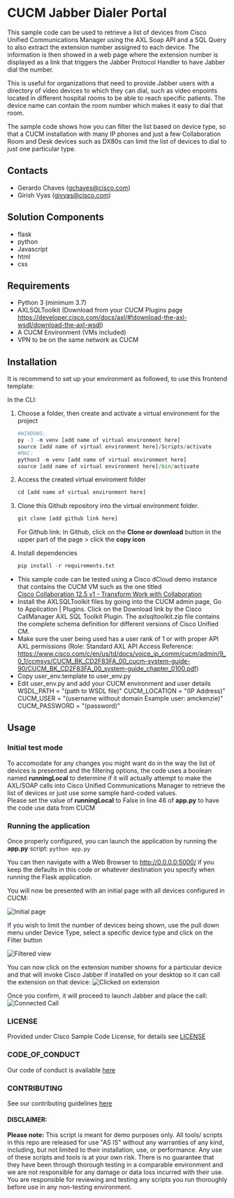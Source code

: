# CUCM Jabber Dialer Portal

This sample code can be used to retrieve a list of devices from Cisco Unified Communications Manager using
 the AXL Soap API and a SQL Query to also extract the extension number assigned to each device. 
The information is then showed in a web page where the extension number is displayed as a link that triggers the Jabber Protocol Handler 
 to have Jabber dial the number.  

This is useful for organizations that need to provide Jabber users with a directory of video devices to which they can dial, such as 
video enpoints located in different hospital rooms to be able to reach specific patients. The device name can contain the room number which 
makes it easy to dial that room.  

The sample code shows how you can filter the list based on device type, so that a CUCM installation with many IP phones and just a few 
Collaboration Room and Desk devices such as DX80s can limit the list of devices to dial to just one particular type. 
 

## Contacts
* Gerardo Chaves (gchaves@cisco.com)
* Girish Vyas (givyas@cisco.com)

## Solution Components
* flask
* python
* Javascript
* html
* css

## Requirements
 - Python 3 (minimum 3.7)
 - AXLSQLToolkit (Download from your CUCM Plugins page https://developer.cisco.com/docs/axl/#!download-the-axl-wsdl/download-the-axl-wsdl)
 - A CUCM Environment (VMs included)
 - VPN to be on the same network as CUCM 

## Installation

It is recommend to set up your environment as followed, to use this frontend template:

In the CLI:
1.	Choose a folder, then create and activate a virtual environment for the project
    ```python
    #WINDOWS:
    py -3 -m venv [add name of virtual environment here] 
    source [add name of virtual environment here]/Scripts/activate
    #MAC:
    python3 -m venv [add name of virtual environment here] 
    source [add name of virtual environment here]/bin/activate
    ```

2. Access the created virtual enviroment folder
    ```python
    cd [add name of virtual environment here] 
    ```

3.	Clone this Github repository into the virtual environment folder.
    ```python
    git clone [add github link here]
    ```
    For Github link: 
        In Github, click on the **Clone or download** button in the upper part of the page > click the **copy icon**
        


5.	Install dependencies
    ```python
    pip install -r requirements.txt
    ```

- This sample code can be tested using a Cisco dCloud demo instance that contains the CUCM VM such as the one titled  
[Cisco Collaboration 12.5 v1 - Transform Work with Collaboration](https://dcloud2-rtp.cisco.com/content/demo/578984?returnPathTitleKey=content-view)
 - Install the AXLSQLToolkit files by going into the CUCM admin page, Go to Application | Plugins. Click on the Download link by the Cisco CallManager AXL SQL Toolkit Plugin. The axlsqltoolkit.zip file contains the complete schema definition for different versions of Cisco Unified CM.
 - Make sure the user being used has a user rank of 1 or with proper API AXL permissions (Role: Standard AXL API Access Reference: https://www.cisco.com/c/en/us/td/docs/voice_ip_comm/cucm/admin/9_0_1/ccmsys/CUCM_BK_CD2F83FA_00_cucm-system-guide-90/CUCM_BK_CD2F83FA_00_system-guide_chapter_0100.pdf)
 - Copy user_env.template to user_env.py
 - Edit user_env.py and add your CUCM environment and user details WSDL_PATH = "(path to WSDL file)" CUCM_LOCATION = "(IP Address)" CUCM_USER = "(username without domain Example user: amckenzie)" CUCM_PASSWORD = "(password)"
 


## Usage

### Initial test mode

To accomodate for any changes you might want do in the way the list of devices is presented and 
the filtering options, the code uses a boolean named **runningLocal**  to determine if it will actually 
attempt to make the AXL/SOAP calls into Cisco Unified Communications Manager to retrieve the list of devices 
or just use some sample hard-coded values.  
Please set the value of **runningLocal** to False in line 46 of **app.py** to have the code use data from CUCM

### Running the application

Once properly configured, you can launch the application by running the **app.py** script:
```python app.py```

You can then navigate with a Web Browser to http://0.0.0.0:5000/ if you keep the defaults in this code or whatever destination 
you specify when running the Flask application. 

You will now be presented with an initial page with all devices configured in CUCM:

![Initial page](./IMAGES/StartPage.png)

If you wish to limit the number of devices being shown, use the pull down menu under Device Type, select a specific device type and click on the Filter button

![Filtered view](./IMAGES/FilteredView.png)

You can now click on the extension number showns for a particular device and that will invoke Cisco Jabber if installed on your desktop so it can call the extension on that device:
![Clicked on extension](./IMAGES/ClickedOnExtension.png)

Once you confirm, it will proceed to launch Jabber and place the call:
![Connected Call](./IMAGES/ConnectedCall.png)

### LICENSE

Provided under Cisco Sample Code License, for details see [LICENSE](LICENSE.md)

### CODE_OF_CONDUCT

Our code of conduct is available [here](CODE_OF_CONDUCT.md)

### CONTRIBUTING

See our contributing guidelines [here](CONTRIBUTING.md)

#### DISCLAIMER:
<b>Please note:</b> This script is meant for demo purposes only. All tools/ scripts in this repo are released for use "AS IS" without any warranties of any kind, including, but not limited to their installation, use, or performance. Any use of these scripts and tools is at your own risk. There is no guarantee that they have been through thorough testing in a comparable environment and we are not responsible for any damage or data loss incurred with their use.
You are responsible for reviewing and testing any scripts you run thoroughly before use in any non-testing environment.